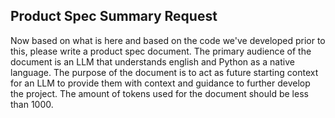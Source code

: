 ## Product Spec Summary Request
Now based on what is here and based on the code we've developed prior to this, please write a product spec document.  The primary audience of the document is an LLM that understands english and Python as a native language.  The purpose of the document is to act as future starting context for an LLM to provide them with context and guidance to further develop the project.  The amount of tokens used for the document should be less than 1000.

